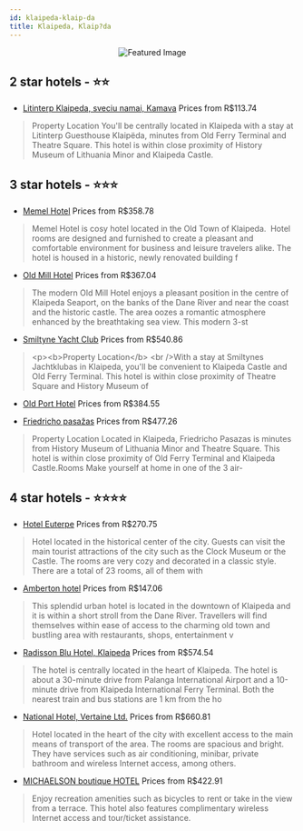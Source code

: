 ```yaml
---
id: klaipeda-klaip-da
title: Klaipeda, Klaip?da
---
```


<center><img src="https://i.travelapi.com/hotels/18000000/17430000/17429000/17428907/da0c353d_z.jpg" alt="Featured Image" /></center>


##  2 star hotels - ⭐️⭐️

-    [Litinterp Klaipeda, sveciu namai, Kamava](https://us.hurb.com/hotels/klaipeda/litinterp-klaipeda-sveciu-namai-kamava-JNP-JP556365?cmp=18055) Prices from R$113.74
   > Property Location You&apos;ll be centrally located in Klaipeda with a stay at Litinterp Guesthouse Klaipëda, minutes from Old Ferry Terminal and Theatre Square. This hotel is within close proximity of History Museum of Lithuania Minor and Klaipeda Castle.

##  3 star hotels - ⭐️⭐️⭐️

-    [Memel Hotel](https://us.hurb.com/hotels/klaipeda/memel-hotel-JNP-JP982496?cmp=18055) Prices from R$358.78
   > Memel Hotel is cosy hotel located in the Old Town of Klaipeda.  Hotel rooms are designed and furnished to create a pleasant and comfortable environment for business and leisure travelers alike. The hotel is housed in a historic, newly renovated building f
-    [Old Mill Hotel](https://us.hurb.com/hotels/klaipeda/old-mill-hotel-JNP-JP350942?cmp=18055) Prices from R$367.04
   > The modern Old Mill Hotel enjoys a pleasant position in the centre of Klaipeda Seaport, on the banks of the Dane River and near the coast and the historic castle. The area oozes a romantic atmosphere enhanced by the breathtaking sea view. This modern 3-st
-    [Smiltyne Yacht Club](https://us.hurb.com/hotels/klaipeda/smiltyne-yacht-club-JNP-JP452659?cmp=18055) Prices from R$540.86
   > &lt;p&gt;&lt;b&gt;Property Location&lt;/b&gt; &lt;br /&gt;With a stay at Smiltynes Jachtklubas in Klaipeda, you&apos;ll be convenient to Klaipeda Castle and Old Ferry Terminal.  This hotel is within close proximity of Theatre Square and History Museum of 
-    [Old Port Hotel](https://us.hurb.com/hotels/klaipeda/old-port-hotel-JNP-JP800251?cmp=18055) Prices from R$384.55
   > 

-    [Friedricho pasažas](https://us.hurb.com/hotels/klaipeda/friedricho-pasazas-JNP-JP068635?cmp=18055) Prices from R$477.26
   > Property Location Located in Klaipeda, Friedricho Pasazas is minutes from History Museum of Lithuania Minor and Theatre Square. This hotel is within close proximity of Old Ferry Terminal and Klaipeda Castle.Rooms Make yourself at home in one of the 3 air-

##  4 star hotels - ⭐️⭐️⭐️⭐️

-    [Hotel Euterpe](https://us.hurb.com/hotels/klaipeda/hotel-euterpe-JNP-JP795075?cmp=18055) Prices from R$270.75
   > Hotel located in the historical center of the city. Guests can visit the main tourist attractions of the city such as the Clock Museum or the Castle.
The rooms are very cozy and decorated in a classic style. There are a total of 23 rooms, all of them with
-    [Amberton hotel](https://us.hurb.com/hotels/klaipeda/amberton-hotel-JNP-JP029686?cmp=18055) Prices from R$147.06
   > This splendid urban hotel is located in the downtown of Klaipeda and it is within a short stroll from the Dane River. Travellers will find themselves within ease of access to the charming old town and bustling area with restaurants, shops, entertainment v
-    [Radisson Blu Hotel, Klaipeda](https://us.hurb.com/hotels/klaipeda/radisson-blu-hotel-klaipeda-JNP-JP228139?cmp=18055) Prices from R$574.54
   > The hotel is centrally located in the heart of Klaipeda. The hotel is about a 30-minute drive from Palanga International Airport and a 10-minute drive from Klaipeda International Ferry Terminal. Both the nearest train and bus stations are 1 km from the ho
-    [National Hotel, Vertaine Ltd.](https://us.hurb.com/hotels/klaipeda/national-hotel-vertaine-ltd-JNP-JP903070?cmp=18055) Prices from R$660.81
   > Hotel located in the heart of the city with excellent access to the main means of transport of the area. The rooms are spacious and bright. They have services such as air conditioning, minibar, private bathroom and wireless Internet access, among others. 
-    [MICHAELSON boutique HOTEL](https://us.hurb.com/hotels/klaipeda/michaelson-boutique-hotel-JNP-JP01808N?cmp=18055) Prices from R$422.91
   > Enjoy recreation amenities such as bicycles to rent or take in the view from a terrace. This hotel also features complimentary wireless Internet access and tour/ticket assistance.
